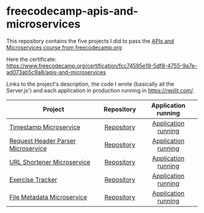 # freecodecamp-apis-and-microservices

This repository contains the five projects I did to pass the [APIs and Microservices course from freecodecamp.org](https://www.freecodecamp.org/learn/apis-and-microservices/)

Here the certificate: https://www.freecodecamp.org/certification/fcc74595e19-5df8-4755-9a7e-ad073ab5c9a8/apis-and-microservices

Links to the project's description, the code I wrote (basically all the Server.js') and each application in production running in https://replit.com/.

| Project       | Repository           | Application running |
| ------------- |:-------------:| :-----:|
| [Timestamp Microservice](https://www.freecodecamp.org/learn/apis-and-microservices/apis-and-microservices-projects/timestamp-microservice) | [Repository](https://github.com/yeta1990/freecodecamp-apis-and-microservices/tree/1.timestamp-microservice) | [Application running](https://boilerplate-project-timestamp.yeta1990.repl.co) |
| [Request Header Parser Microservice](https://www.freecodecamp.org/learn/apis-and-microservices/apis-and-microservices-projects/request-header-parser-microservice) | [Repository](https://github.com/yeta1990/freecodecamp-apis-and-microservices/tree/2.Request-Header-Parser-Microservice)  | [Application running](https://boilerplate-project-headerparser.yeta1990.repl.co) |
| [URL Shortener Microservice](https://www.freecodecamp.org/learn/apis-and-microservices/apis-and-microservices-projects/url-shortener-microservice) | [Repository](https://github.com/yeta1990/freecodecamp-apis-and-microservices/tree/3.url-shortener) | [Application running](https://boilerplate-project-urlshortener.yeta1990.repl.co) |
| [Exercise Tracker](https://www.freecodecamp.org/learn/apis-and-microservices/apis-and-microservices-projects/exercise-tracker) | [Repository](https://github.com/yeta1990/freecodecamp-apis-and-microservices/tree/4.exercise-tracker) | [Application running](https://boilerplate-project-exercisetracker.yeta1990.repl.co) |
| [File Metadata Microservice](https://www.freecodecamp.org/learn/apis-and-microservices/apis-and-microservices-projects/file-metadata-microservice) | [Repository](https://github.com/yeta1990/freecodecamp-apis-and-microservices/tree/5.file-metadata)  | [Application running](https://boilerplate-project-filemetadata.yeta1990.repl.co) |

